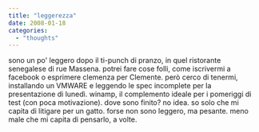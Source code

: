 ```yaml
---
title: "leggerezza"
date: 2008-01-18
categories: 
  - "thoughts"
---
```


sono un po' leggero dopo il ti-punch di pranzo, in quel ristorante senegalese di rue Massena. potrei fare cose folli, come iscrivermi a facebook o esprimere clemenza per Clemente. però cerco di tenermi, installando un VMWARE e leggendo le spec incomplete per la presentazione di lunedì. winamp, il complemento ideale per i pomeriggi di test (con poca motivazione). dove sono finito? no idea. so solo che mi capita di litigare per un gatto. forse non sono leggero, ma pesante. meno male che mi capita di pensarlo, a volte.
